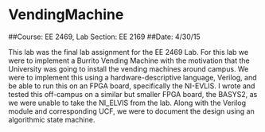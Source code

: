 # VendingMachine
##Course: EE 2469, Lab Section: EE 2169
##Date: 4/30/15

This lab was the final lab assignment for the EE 2469 Lab. For this lab we were to implement a Burrito Vending Machine with the motivation that the University was going to install the vending machines around campus. We were to implement this using a hardware-descriptive language, Verilog, and be able to run this on an FPGA board, specifically the NI-EVLIS. I wrote and tested this off-campus on a similar but smaller FPGA board, the BASYS2, as we were unable to take the NI_ELVIS from the lab. Along with the Verilog module and corresponding UCF, we were to document the design using an algorithmic state machine. 